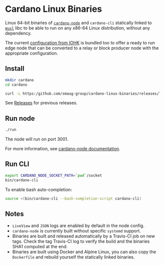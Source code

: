 # Cardano Linux Binaries

Linux 64-bit binaries of
[`cardano-node`](https://github.com/input-output-hk/cardano-node)
and `cardano-cli` statically linked to [`musl`](https://musl.libc.org/)
libc to be able to run on any x86-64 Linux distribution, without any
dependency.

The current [configuration from IOHK](https://hydra.iohk.io/job/Cardano/cardano-node/cardano-deployment/latest-finished/download/1)
is bundled too to offer a ready to run edge node that can be converted to a relay
or block producer node with the appropriate configuration.

## Install
```bash
mkdir cardano
cd cardano

curl -L https:/github.com/smaug-group/cardano-linux-binaries/releases/latest/download/cardano.tar.gz | tar xz
```

See [Releases](https://github.com/smaug-group/cardano-linux-binaries/releases) for previous releases.

## Run node
```bash
./run
```
The node will run on port 3001.

For more information, see
[cardano-node documentation](https://docs.cardano.org/projects/cardano-node/en/latest/).

## Run CLI
```bash
export CARDANO_NODE_SOCKET_PATH=`pwd`/socket
bin/cardano-cli
```
To enable bash auto-completion:
```bash
source <(bin/cardano-cli --bash-completion-script cardano-cli)
```

## Notes
* `LiveView` and `JSON` logs are enabled by default in the node config.
* `cardano-node` is currently built without specific `systemd` support.
* Binaries are built and released automatically by a Travis-CI job on new tags.
Check the tag Travis-CI log to verify the build and the binaries SHA1 computed
at the end.
* Binaries are built using Docker and Alpine Linux, you can also copy the
`Dockerfile` and rebuild yourself the statically linked binaries.
